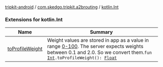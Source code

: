 [tripkit-android](../../index.md) / [com.skedgo.tripkit.a2brouting](../index.md) / [kotlin.Int](./index.md)

### Extensions for kotlin.Int

| Name | Summary |
|---|---|
| [toProfileWeight](to-profile-weight.md) | Weight values are stored in app as a value in range [0-100](#). The server expects weights between 0.1 and 2.0. So we convert them.`fun `[`Int`](https://kotlinlang.org/api/latest/jvm/stdlib/kotlin/-int/index.html)`.toProfileWeight(): `[`Float`](https://kotlinlang.org/api/latest/jvm/stdlib/kotlin/-float/index.html) |
